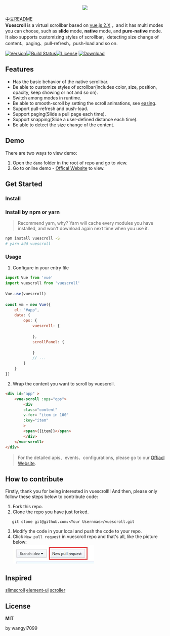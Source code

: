 
 
  <p align="center"><a href="https://wangyi7099.github.io/vuescrolljs/"><img width="100" src="https://wangyi7099.github.io/vuescrolljs/logo.png" /></a></p>

  [中文README](https://github.com/wangyi7099/vuescroll/blob/dev/README-ZH.md)<br />
  **Vuescroll** is a virtual scrollbar based on [vue.js 2.X](https://github.com/vuejs/vue) ，and it  has multi  modes you can choose, such as **slide** mode, **native** mode,  and **pure-native** mode. It also supports customizing styles of scrollbar，detecting size change of content、paging、pull-refresh，push-load and so on.

  <a href="https://www.npmjs.com/package/vuescroll"><img src="https://img.shields.io/npm/v/vuescroll.svg" alt="Version"></a><a href="https://circleci.com/gh/wangyi7099/vuescroll/tree/dev"><img src="https://img.shields.io/circleci/project/wangyi7099/vuescroll/dev.svg" alt="Build Status"></a><a href="https://www.npmjs.com/package/vuescroll"><img src="https://img.shields.io/npm/l/vuescroll.svg" alt="License"></a>
<a href="https://www.npmjs.com/package/vuescroll"><img src="https://img.shields.io/npm/dm/vuescroll.svg" alt="Download"></a>

## Features
* Has the basic behavior of the native scrollbar.
* Be able to customize styles of scrollbar(includes color, size, position, opacity, keep showing or not and so on).
* Switch among modes in runtime.
* Be able to smooth-scroll by setting the scroll animations, see [easing](https://wangyi7099.github.io/vuescrolljs/guide/Configuration.html#explanation-2).
* Support pull-refresh and push-load.
* Support paging(Slide a pull page each time).
* Support snapping(Slide a user-defined distance each time).
* Be able to detect the size change of the content.

## Demo
There are two ways to view demo:
1. Open the `demo` folder in the root of repo and go to view.
2. Go to online demo - [Offical Website](https://wangyi7099.github.io/vuescrolljs/guide/) to view.

## Get Started
### Install
### Install by npm or yarn
> Recommend yarn, why? Yarn will cache every modules you have installed, and won't download again next time when you use it.
```bash
npm install vuescroll -S
# yarn add vuescroll
```
### Usage
1. Configure in your entry file

```javascript
import Vue from 'vue' 
import vuescroll from 'vuescroll'

Vue.use(vuescroll)

const vm = new Vue({
    el: "#app",
    data: {
        ops: {
            vuescroll: {

            },
            scrollPanel: {
                
            }
            // ...
        }
    }
})
```
2. Wrap the content you want to scroll by vuescroll.
```html
<div id="app" >
    <vue-scroll :ops="ops">
        <div 
        class="content"
        v-for= "item in 100"
        :key="item"
        >
        <span>{{item}}</span>
        </div>
    </vue-scroll>
</div>
``` 

> For the detailed apis、events、configurations, please go to our [Offiacl Website](https://wangyi7099.github.io/vuescrolljs/).

## How to contribute

Firstly, thank you for being interested in vuescroll!! And then, please only follow these steps below to contribute code:
1. Fork this repo.
2. Clone the repo you have just forked.
```base
   git clone git@github.com:<Your Usernmae>/vuescroll.git
```
3. Modify the code in your local and push the code to your repo.
3. Click `New pull request` in vuescroll repo and that's all, like the picture below:<br /><img src="https://github.com/wangyi7099/pictureCdn/blob/master/allPic/others/pr.jpg?raw=true" /> 

## Inspired

[slimscroll](https://github.com/rochal/jQuery-slimScroll)    [element-ui](https://github.com/ElemeFE/element/tree/dev/packages/scrollbar/src) [scroller](https://github.com/pbakaus/scroller)

## License

**MIT** 

by wangyi7099